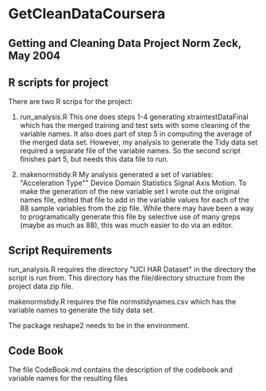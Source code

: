 GetCleanDataCoursera
========================================================
Getting and Cleaning Data Project
Norm Zeck, May 2004
--------------------------------------------------------

R scripts for project
--------------------------------------------------------

There are two R scrips for the project:
1. run_analysis.R  This one does steps 1-4 generating xtraintestDataFinal which has the merged training and test sets with some cleaning of the variable names.  It also does part of step 5 in computing the average of the merged data set.  However, my analysis to generate the Tidy data set required a separate file of the variable names.  So the second script finishes part 5, but needs this data file to run.

2. makenormstidy.R  My analysis generated a set of variables:  "Acceleration Type""  Device	Domain	Statistics	Signal	Axis	Motion.  To make the generation of the new variable set I wrote out the original names file, edited that file to add in the variable values for each of the 88 sample variables from the zip file.  While there may have been a way to programatically generate this file by selective use of many greps (maybe as much as 88), this was much easier to do via an editor.  
 
Script Requirements
--------------------------------------------------------
run_analysis.R  requires the directory  "UCI HAR Dataset" in the directory the script is run from.  This directory has the file/directory structure from the project data zip file.

makenormstidy.R requires the file normstidynames.csv which has the variable names to generate the tidy data set.

The package reshape2 needs to be in the environment.  

Code Book
-------------------------------------------------------
The file CodeBook.md contains the description of the codebook and variable names for the resulting files

